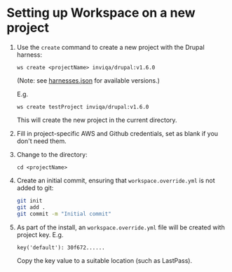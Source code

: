 # Setting up Workspace on a new project
1. Use the `create` command to create a new project with the Drupal harness:
    ```
    ws create <projectName> inviqa/drupal:v1.6.0
    ```  
    (Note: see [harnesses.json] for available versions.)

    E.g.  
    ```
    ws create testProject inviqa/drupal:v1.6.0
    ```  
    This will create the new project in the current directory.

2. Fill in project-specific AWS and Github credentials, set as blank if you don't need them.

3. Change to the directory:
   ```
   cd <projectName>
   ```

4. Create an initial commit, ensuring that `workspace.override.yml` is not added to git:
    ```bash
    git init
    git add .
    git commit -m "Initial commit"
    ```
5. As part of the install, an `workspace.override.yml` file will be created with project key. E.g.
    ```
    key('default'): 30f672......
   ```
   Copy the key value to a suitable location (such as LastPass).

[harnesses.json]: https://my127.io/workspace/harnesses.json
